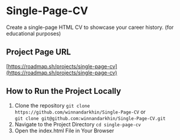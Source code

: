 # Single-Page-CV
Create a single-page HTML CV to showcase your career history. (for educational purposes)

## Project Page URL
[https://roadmap.sh/projects/single-page-cv](https://roadmap.sh/projects/single-page-cv)

## How to Run the Project Locally

1. Clone the repository
  ```git clone https://github.com/winnandarkhin/Single-Page-CV```
  or  
  ```git clone git@github.com:winnandarkhin/Single-Page-CV.git```
2.  Navigate to the Project Directory
  ```cd single-page-cv```
3. Open the index.html File in Your Browser
